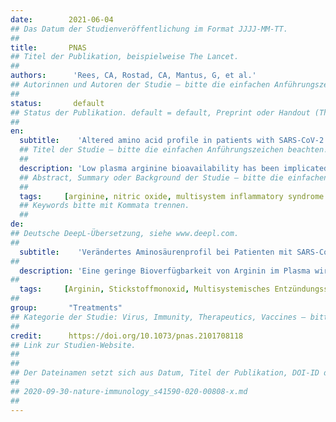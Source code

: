 ```yaml
---
date:        2021-06-04
## Das Datum der Studienveröffentlichung im Format JJJJ-MM-TT.
##
title:       PNAS
## Titel der Publikation, beispielweise The Lancet.
##
authors:      'Rees, CA, Rostad, CA, Mantus, G, et al.'
## Autorinnen und Autoren der Studie – bitte die einfachen Anführungszeichen beachten!
##
status:       default
## Status der Publikation. default = default, Preprint oder Handout (Thesenpapier)
##
en:
  subtitle:    'Altered amino acid profile in patients with SARS-CoV-2 infection'
  ## Titel der Studie – bitte die einfachen Anführungszeichen beachten!
  ##
  description: 'Low plasma arginine bioavailability has been implicated in endothelial dysfunction and immune dysregulation. The role of arginine in COVID-19 is unknown, but could contribute to cellular damage if low. Our objective was to determine arginine bioavailability in adults and children with COVID-19 vs. healthy controls. We hypothesized that arginine bioavailability would be low in patients with COVID-19 and multisystem inflammatory syndrome in children (MIS-C). We conducted a prospective observational study of three patient cohorts; arginine bioavailability was determined in asymptomatic healthy controls, adults hospitalized with COVID-19, and hospitalized children/adolescents <21 y old with COVID-19, MIS-C, or asymptomatic severe acute respiratory syndrome coronavirus 2 (SARS-CoV-2) infection identified on admission screen. Mean patient plasma amino acids were compared to controls using the Student’s t test. Arginine-to-ornithine ratio, a biomarker of arginase activity, and global arginine bioavailability ratio (GABR, arginine/[ornithine+citrulline]) were assessed in all three groups. A total of 80 patients were included (28 controls, 32 adults with COVID-19, and 20 pediatric patients with COVID-19/MIS-C). Mean plasma arginine and arginine bioavailability ratios were lower among adult and pediatric patients with COVID-19/MIS-C compared to controls. There was no difference between arginine bioavailability in children with COVID-19 vs. MIS-C. Adults and children with COVID-19 and MIS-C in our cohort had low arginine bioavailability compared to healthy adult controls. This may contribute to immune dysregulation and endothelial dysfunction in COVID-19. Low arginine-to-ornithine ratio in patients with COVID-19 or MIS-C suggests an elevation of arginase activity. Further study is merited to explore the role of arginine dysregulation in COVID-19.'
  ## Abstract, Summary oder Background der Studie – bitte die einfachen Anführungszeichen b
  ##
  tags:     [arginine, nitric oxide, multisystem inflammatory syndrome in children, tetrahydrobiopterin, COVID-19]
  ## Keywords bitte mit Kommata trennen.
  ##
de: 
## Deutsche DeepL-Übersetzung, siehe www.deepl.com.
##
  subtitle:    'Verändertes Aminosäurenprofil bei Patienten mit SARS-CoV-2-Infektion'
##
  description: 'Eine geringe Bioverfügbarkeit von Arginin im Plasma wird mit endothelialer Dysfunktion und Immundysregulation in Verbindung gebracht. Die Rolle von Arginin bei COVID-19 ist nicht bekannt, könnte aber bei niedrigem Argininspiegel zu Zellschäden beitragen. Unser Ziel war es, die Arginin-Bioverfügbarkeit bei Erwachsenen und Kindern mit COVID-19 im Vergleich zu gesunden Kontrollpersonen zu bestimmen. Wir stellten die Hypothese auf, dass die Bioverfügbarkeit von Arginin bei Patienten mit COVID-19 und dem Multisystem-Entzündungssyndrom bei Kindern (MIS-C) niedrig sein würde. Wir haben eine prospektive Beobachtungsstudie mit drei Patientenkohorten durchgeführt; die Bioverfügbarkeit von Arginin wurde bei asymptomatischen gesunden Kontrollen, bei Erwachsenen, die mit COVID-19 hospitalisiert wurden, und bei hospitalisierten Kindern/Jugendlichen <21 Jahre alt mit COVID-19, MIS-C oder einer asymptomatischen schweren akuten Coronavirus-2-Infektion (SARS-CoV-2), die bei der Aufnahmeuntersuchung festgestellt wurde, bestimmt. Die durchschnittlichen Plasmaaminosäuren der Patienten wurden mit Hilfe des Student’s t-Tests mit denen der Kontrollen verglichen. Das Verhältnis von Arginin zu Ornithin, ein Biomarker für die Arginaseaktivität, und das globale Arginin-Bioverfügbarkeitsverhältnis (GABR, Arginin/[Ornithin+Citrullin]) wurden in allen drei Gruppen bestimmt. Insgesamt wurden 80 Patienten eingeschlossen (28 Kontrollen, 32 Erwachsene mit COVID-19 und 20 pädiatrische Patienten mit COVID-19/MIS-C). Das mittlere Plasma-Arginin- und Arginin-Bioverfügbarkeitsverhältnis war bei erwachsenen und pädiatrischen Patienten mit COVID-19/MIS-C im Vergleich zu den Kontrollen niedriger. Es gab keinen Unterschied zwischen der Bioverfügbarkeit von Arginin bei Kindern mit COVID-19 und MIS-C. Die Bioverfügbarkeit von Arginin war bei Erwachsenen und Kindern mit COVID-19 und MIS-C in unserer Kohorte im Vergleich zu gesunden erwachsenen Kontrollpersonen niedrig. Dies könnte zur Dysregulation des Immunsystems und zur endothelialen Dysfunktion bei COVID-19 beitragen. Das niedrige Arginin/Ornithin-Verhältnis bei Patienten mit COVID-19 oder MIS-C deutet auf eine erhöhte Arginase-Aktivität hin. Weitere Studien sollten durchgeführt werden, um die Rolle der Arginin-Dysregulation bei COVID-19 zu untersuchen.'
##
  tags:     [Arginin, Stickstoffmonoxid, Multisystemisches Entzündungssyndrom bei Kindern, Tetrahydrobiopterin, COVID-19]
##
group:       "Treatments"
## Kategorie der Studie: Virus, Immunity, Therapeutics, Vaccines – bitte die Anführungszeichen beachten!
##
credit:      https://doi.org/10.1073/pnas.2101708118
## Link zur Studien-Website.
##
##
## Der Dateinamen setzt sich aus Datum, Titel der Publikation, DOI-ID der Studie (nach dem letzten Slash) und der Dateiendung zusammen. Bitte den Unterstrich vor der DOI-ID beachten!
##
## 2020-09-30-nature-immunology_s41590-020-00808-x.md
##
---
```

<object data="{{ page.link }}" style='height:calc(100vh - 400px); width: 100%' type='application/pdf'></object>
